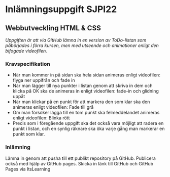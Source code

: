 # Inlämningsuppgift SJPI22
## Webbutveckling HTML & CSS

*Uppgiften är att via GitHub lämna in en version av ToDo-listan som påbörjades i förra kursen, men med utseende och animationer enligt den bifogade videofilen.*

### Kravspecifikation
- När man kommer in på sidan ska hela sidan animeras enligt videofilen: flyga ner uppifrån och fade in 
- När man lägger till nya punkter i listan genom att skriva in dem och klicka på OK ska de animeras in enligt videofilen: fade-in och glidning uppåt
- När man klickar på en punkt för att markera den som klar ska den animeras enligt videofilen: Fade till grå
- Om man försöker lägga till en tom punkt ska felmeddelandet animeras enligt videofilen: Blinka rött
- Precis som i föregående uppgift ska det också vara möjligt att radera en punkt i listan, och en synlig räknare ska öka varje gång man markerar en punkt som klar.

### Inlämning

Lämna in genom att pusha till ett publikt repository på GitHub. Publicera också med hjälp av GitHub pages. Skicka in länk till GitHub och GitHub Pages via ItsLearning
